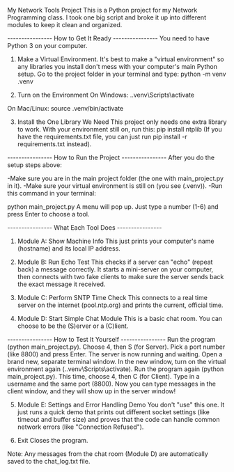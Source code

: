My Network Tools Project
This is a Python project for my Network Programming class. 
I took one big script and broke it up into different modules to keep it clean and organized.



----------------    How to Get It Ready     ----------------
You need to have Python 3 on your computer.

1. Make a Virtual Environment.
It's best to make a "virtual environment" so any libraries you install don't mess with your computer's main Python setup. 
Go to the project folder in your terminal and type:
python -m venv .venv


2. Turn on the Environment
On Windows:
.\.venv\Scripts\activate

On Mac/Linux:
source .venv/bin/activate

3. Install the One Library We Need This project only needs one extra library to work. With your environment still on, run this:
pip install ntplib
(If you have the requirements.txt file, you can just run pip install -r requirements.txt instead).




----------------    How to Run the Project     ----------------
After you do the setup steps above:

-Make sure you are in the main project folder (the one with main_project.py in it).
-Make sure your virtual environment is still on (you see (.venv)).
-Run this command in your terminal:

python main_project.py
A menu will pop up. Just type a number (1-6) and press Enter to choose a tool.




----------------    What Each Tool Does     ----------------
1. Module A: Show Machine Info
This just prints your computer's name (hostname) and its local IP address.

2. Module B: Run Echo Test
This checks if a server can "echo" (repeat back) a message correctly. It starts a mini-server on your computer, then connects with two fake clients to make sure the server sends back the exact message it received.

3. Module C: Perform SNTP Time Check
This connects to a real time server on the internet (pool.ntp.org) and prints the current, official time.

4. Module D: Start Simple Chat Module
This is a basic chat room. You can choose to be the (S)erver or a (C)lient.




----------------    How to Test It Yourself     ----------------
Run the program (python main_project.py).
Choose 4, then S (for Server).
Pick a port number (like 8800) and press Enter. The server is now running and waiting.
Open a brand new, separate terminal window.
In the new window, turn on the virtual environment again (.\.venv\Scripts\activate).
Run the program again (python main_project.py).
This time, choose 4, then C (for Client).
Type in a username and the same port (8800).
Now you can type messages in the client window, and they will show up in the server window!

5. Module E: Settings and Error Handling Demo
You don't "use" this one. It just runs a quick demo that prints out different socket settings (like timeout and buffer size) and proves that the code can handle common network errors (like "Connection Refused").

6. Exit
Closes the program.

Note: Any messages from the chat room (Module D) are automatically saved to the chat_log.txt file.

